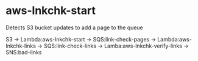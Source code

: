 # aws-lnkchk-start
Detects S3 bucket updates to add a page to the queue


S3 -> 
	Lambda:aws-lnkchk-start 
		-> SQS:link-check-pages 
			-> Lambda:aws-lnkchk-links 
				-> SQS:link-check-links 
					-> Lamba:aws-lnkchk-verify-links
						-> SNS:bad-links



